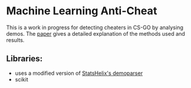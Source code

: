 # Machine Learning Anti-Cheat 
 This is a work in progress for detecting cheaters in CS-GO by analysing demos. 
 The [paper](https://drive.google.com/open?id=0Bxn1yGy7tsBjVUx3NmY3TmxPQVE) gives a detailed explanation of the methods used and results.
## Libraries:
* uses a modified version of [StatsHelix's demoparser](https://github.com/StatsHelix/demoinfo)
* scikit


